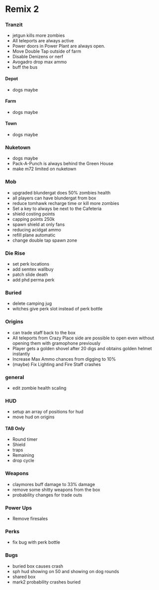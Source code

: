 # Remix 2

### Tranzit
* jetgun kills more zombies
* All teleports are always active
* Power doors in Power Plant are always open.
* Move Double Tap outside of farm
* Disable Denizens or nerf
* Avogadro drop max ammo
* buff the bus

#### Depot
* dogs maybe

#### Farm
* dogs maybe

#### Town
* dogs maybe

### Nuketown
* dogs maybe
* Pack-A-Punch is always behind the Green House
* make m72 limited on nuketown

### Mob
* upgraded blundergat does 50% zombies health
* all players can have blundergat from box
* reduce tomhawk recharge time or kill more zombies
* Set a key to always be next to the Cafeteria
* shield costing points
* capping points 250k
* spawn shield at only fans
* reducing acidgat ammo
* refill plane automatic
* change double tap spawn zone

### Die Rise
* set perk locations
* add semtex wallbuy
* patch slide death
* add phd perma perk

### Buried
* delete camping jug
* witches give perk slot instead of perk bottle

### Origins
* can trade staff back to the box
* All teleports from Crazy Place side are possible to open even without opening them with gramophone previously
* Player gets a golden shovel after 20 digs and obtains golden helmet instantly
* Increase Max Ammo chances from digging to 10%
* (maybe) Fix Lighting and Fire Staff crashes

### general
* edit zombie health scaling 

### HUD
* setup an array of positions for hud
* move hud on origins
#### TAB Only
* Round timer
* Shield
* traps
* Remaining
* drop cycle

### Weapons
* claymores buff damage to 33% damage
* remove some shitty weapons from the box
* probability changes for trade outs

### Power Ups
* Remove firesales

### Perks
* fix bug with perk bottle

### Bugs
* buried box causes crash
* sph hud showing on 50 and showing on dog rounds
* shared box
* mark2 probability crashes buried